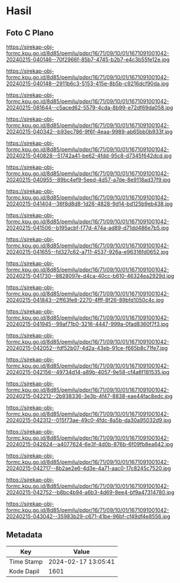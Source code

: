 # Hasil

## Foto C Plano

https://sirekap-obj-formc.kpu.go.id/8d85/pemilu/pdpr/16/71/09/10/01/1671091001042-20240215-040146--70f2966f-85b7-4745-b2b7-e4c3b55fe12e.jpg

https://sirekap-obj-formc.kpu.go.id/8d85/pemilu/pdpr/16/71/09/10/01/1671091001042-20240215-040148--2911b6c3-5153-415e-8b5b-c9216dcf90da.jpg

https://sirekap-obj-formc.kpu.go.id/8d85/pemilu/pdpr/16/71/09/10/01/1671091001042-20240215-081644--c5aced62-5579-4cda-8b99-e72df69da058.jpg

https://sirekap-obj-formc.kpu.go.id/8d85/pemilu/pdpr/16/71/09/10/01/1671091001042-20240215-040342--b93ec786-9f6f-4eaa-9989-ab65bb0b933f.jpg

https://sirekap-obj-formc.kpu.go.id/8d85/pemilu/pdpr/16/71/09/10/01/1671091001042-20240215-040828--51742a41-be62-4fdd-95c8-d7345f642dcd.jpg

https://sirekap-obj-formc.kpu.go.id/8d85/pemilu/pdpr/16/71/09/10/01/1671091001042-20240215-040955--89bc4ef9-5eed-4d57-a7de-8e9118ad37f9.jpg

https://sirekap-obj-formc.kpu.go.id/8d85/pemilu/pdpr/16/71/09/10/01/1671091001042-20240215-041404--36f8d8d8-1d26-4828-9d14-bd125b9eb438.jpg

https://sirekap-obj-formc.kpu.go.id/8d85/pemilu/pdpr/16/71/09/10/01/1671091001042-20240215-041506--b195acbf-f77d-474a-ad89-d71dd486e7b5.jpg

https://sirekap-obj-formc.kpu.go.id/8d85/pemilu/pdpr/16/71/09/10/01/1671091001042-20240215-041655--fd327c62-a711-4537-926a-e96316fd0652.jpg

https://sirekap-obj-formc.kpu.go.id/8d85/pemilu/pdpr/16/71/09/10/01/1671091001042-20240215-041730--8828097e-d4ca-40cc-b610-46324ea2929d.jpg

https://sirekap-obj-formc.kpu.go.id/8d85/pemilu/pdpr/16/71/09/10/01/1671091001042-20240215-041843--2ff63fe8-2270-4fff-8f26-89bfd1050c4c.jpg

https://sirekap-obj-formc.kpu.go.id/8d85/pemilu/pdpr/16/71/09/10/01/1671091001042-20240215-041945--99af71b0-3216-4447-999a-0fad8360f7f3.jpg

https://sirekap-obj-formc.kpu.go.id/8d85/pemilu/pdpr/16/71/09/10/01/1671091001042-20240215-042052--fdf52b07-4d2a-43eb-91ce-f665b8c71fe7.jpg

https://sirekap-obj-formc.kpu.go.id/8d85/pemilu/pdpr/16/71/09/10/01/1671091001042-20240215-042156--49734d14-a89b-4057-9e58-cf4a6f181535.jpg

https://sirekap-obj-formc.kpu.go.id/8d85/pemilu/pdpr/16/71/09/10/01/1671091001042-20240215-042212--2b938336-3e3b-4f47-8838-eae44fac8edc.jpg

https://sirekap-obj-formc.kpu.go.id/8d85/pemilu/pdpr/16/71/09/10/01/1671091001042-20240215-042312--015f73ae-49c0-4fdc-8a5b-da30a95032d9.jpg

https://sirekap-obj-formc.kpu.go.id/8d85/pemilu/pdpr/16/71/09/10/01/1671091001042-20240215-042624--a4077624-6e3f-4d0b-876b-6f09fb8ea642.jpg

https://sirekap-obj-formc.kpu.go.id/8d85/pemilu/pdpr/16/71/09/10/01/1671091001042-20240215-042717--8b2ae2e6-4d3e-4a71-aac0-17c8245c7520.jpg

https://sirekap-obj-formc.kpu.go.id/8d85/pemilu/pdpr/16/71/09/10/01/1671091001042-20240215-042752--b8bc4b94-a6b3-4d69-8ee4-bf9a47314780.jpg

https://sirekap-obj-formc.kpu.go.id/8d85/pemilu/pdpr/16/71/09/10/01/1671091001042-20240215-043042--35983b29-c671-41be-96bf-cf49df4e8556.jpg


## Metadata

| Key        | Value               |
| ---------- | ------------------- |
| Time Stamp | 2024-02-17 13:05:41 |
| Kode Dapil | 1601                |



